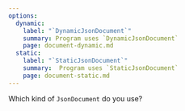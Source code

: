 ```yaml
---
options:
  dynamic:
    label: "`DynamicJsonDocument`"
    summary: Program uses `DynamicJsonDocument`
    page: document-dynamic.md
  static:
    label: "`StaticJsonDocument`"
    summary:  Program uses `StaticJsonDocument`
    page: document-static.md
---
```


Which kind of `JsonDocument` do you use?
